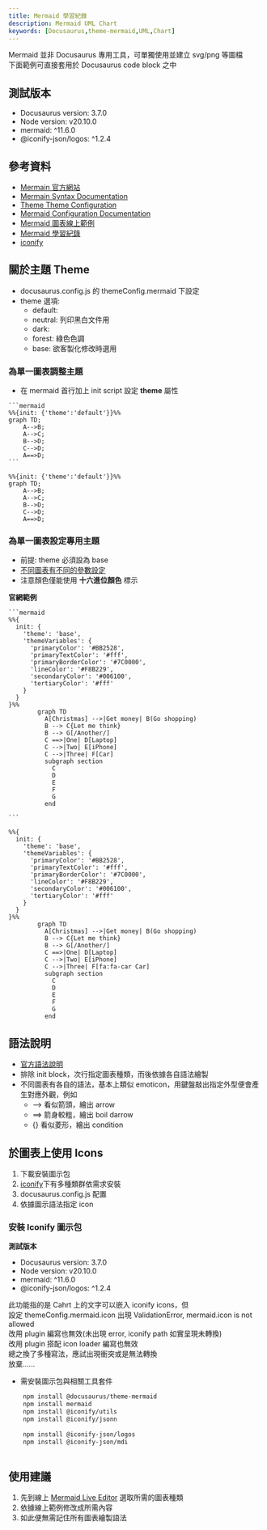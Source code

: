 ```yaml
---
title: Mermaid 學習紀錄
description: Mermaid UML Chart
keywords: [Docusaurus,theme-mermaid,UML,Chart] 
---
```


Mermaid 並非 Docusaurus 專用工具，可單獨使用並建立 svg/png 等圖檔  
下面範例可直接套用於 Docusaurus code block 之中  

## 測試版本
* Docusaurus version: 3.7.0
* Node version: v20.10.0
* mermaid: ^11.6.0
* @iconify-json/logos: ^1.2.4

## 參考資料
* [Mermain 官方網站](https://mermaid.js.org/)
* [Mermain Syntax Documentation](https://mermaid.js.org/intro/syntax-reference.html)
* [Theme Theme Configuration](https://mermaid.js.org/config/theming.html)
* [Mermaid Configuration Documentation](https://mermaid.js.org/config/configuration.html)
* [Mermaid 圖表線上範例](https://mermaid.live/)
* [Mermaid 學習紀錄](../Tools/Mermaid)
* [iconify](https://www.npmjs.com/search?q=iconify-json)


## 關於主題 Theme
* docusaurus.config.js 的 themeConfig.mermaid 下設定
* theme 選項:
    * default: 
    * neutral: 列印黑白文件用
    * dark:  
    * forest: 綠色色調 
    * base: 欲客製化修改時選用 

### 為單一圖表調整主題
* 在 mermaid 首行加上 init script 設定 __theme__ 屬性

~~~
```mermaid
%%{init: {'theme':'default'}}%%
graph TD;
    A-->B;
    A-->C;
    B-->D;
    C-->D;
    A==>D;
```
~~~

```mermaid
%%{init: {'theme':'default'}}%%
graph TD;
    A-->B;
    A-->C;
    B-->D;
    C-->D;
    A==>D;
```

### 為單一圖表設定專用主題
* 前提: theme 必須設為 base
* [不同圖表有不同的參數設定](https://mermaid.js.org/config/theming.html)
* 注意顏色僅能使用 __十六進位顏色__ 標示

__官網範例__

~~~
```mermaid
%%{
  init: {
    'theme': 'base',
    'themeVariables': {
      'primaryColor': '#BB2528',
      'primaryTextColor': '#fff',
      'primaryBorderColor': '#7C0000',
      'lineColor': '#F8B229',
      'secondaryColor': '#006100',
      'tertiaryColor': '#fff'
    }
  }
}%%
        graph TD
          A[Christmas] -->|Get money| B(Go shopping)
          B --> C{Let me think}
          B --> G[/Another/]
          C ==>|One| D[Laptop]
          C -->|Two| E[iPhone]
          C -->|Three| F[Car]
          subgraph section
            C
            D
            E
            F
            G
          end

```
~~~


```mermaid
%%{
  init: {
    'theme': 'base',
    'themeVariables': {
      'primaryColor': '#BB2528',
      'primaryTextColor': '#fff',
      'primaryBorderColor': '#7C0000',
      'lineColor': '#F8B229',
      'secondaryColor': '#006100',
      'tertiaryColor': '#fff'
    }
  }
}%%
        graph TD
          A[Christmas] -->|Get money| B(Go shopping)
          B --> C{Let me think}
          B --> G[/Another/]
          C ==>|One| D[Laptop]
          C -->|Two| E[iPhone]
          C -->|Three| F[fa:fa-car Car]
          subgraph section
            C
            D
            E
            F
            G
          end

```


## 語法說明
* [官方語法說明](https://mermaid.js.org/syntax/flowchart.html)
* 排除 init block，次行指定圖表種類，而後依據各自語法繪製
* 不同圖表有各自的語法，基本上類似 emoticon，用鍵盤敲出指定外型便會產生對應外觀，例如
    * --\> 看似箭頭，繪出 arrow
    * ==\> 箭身較粗，繪出 boil darrow
    * \{\} 看似菱形，繪出 condition
    
## 於圖表上使用 Icons
1. 下載安裝圖示包 
1. [iconify](https://www.npmjs.com/search?q=iconify-json)下有多種類群依需求安裝
1. docusaurus.config.js 配置
1. 依據圖示語法指定 icon

### 安裝 Iconify 圖示包

__測試版本__

* Docusaurus version: 3.7.0
* Node version: v20.10.0
* mermaid: ^11.6.0
* @iconify-json/logos: ^1.2.4

此功能指的是 Cahrt 上的文字可以嵌入 iconify icons，但  
設定 themeConfig.mermaid.icon 出現 ValidationError, mermaid.icon is not allowed    
改用 plugin 編寫也無效(未出現 error, iconify path 如實呈現未轉換)    
改用 plugin 搭配 icon loader 編寫也無效  
總之換了多種寫法，應試出現衝突或是無法轉換  
放棄......

* 需安裝圖示包與相關工具套件

```bash
    npm install @docusaurus/theme-mermaid
    npm install mermaid
    npm install @iconify/utils
    npm install @iconify/jsonn
 
    npm install @iconify-json/logos
    npm install @iconify-json/mdi
    
```



## 使用建議
1. 先到線上 [Mermaid Live Editor](https://mermaid.live/edit) 選取所需的圖表種類
1. 依據線上範例修改成所需內容
1. 如此便無需記住所有圖表繪製語法